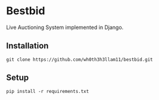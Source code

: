 # Bestbid

Live Auctioning System implemented in Django.

## Installation

`git clone https://github.com/wh0th3h3llam11/bestbid.git`

## Setup

`pip install -r requirements.txt`

